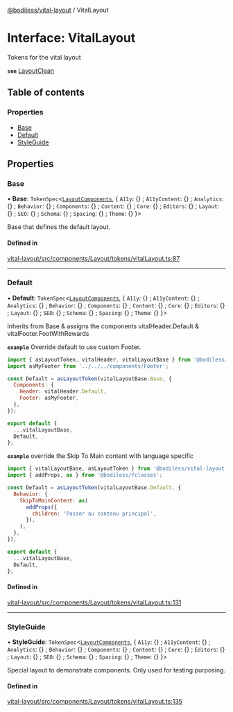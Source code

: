 [@bodiless/vital-layout](../README.md) / VitalLayout

# Interface: VitalLayout

Tokens for the vital layout

**`see`** [LayoutClean](../README.md#layoutclean)

## Table of contents

### Properties

- [Base](VitalLayout.md#base)
- [Default](VitalLayout.md#default)
- [StyleGuide](VitalLayout.md#styleguide)

## Properties

### Base

• **Base**: `TokenSpec`<[`LayoutComponents`](LayoutComponents.md), { `A11y`: {} ; `A11yContent`: {} ; `Analytics`: {} ; `Behavior`: {} ; `Components`: {} ; `Content`: {} ; `Core`: {} ; `Editors`: {} ; `Layout`: {} ; `SEO`: {} ; `Schema`: {} ; `Spacing`: {} ; `Theme`: {}  }\>

Base that defines the default layout.

#### Defined in

[vital-layout/src/components/Layout/tokens/vitalLayout.ts:87](https://github.com/johnsonandjohnson/Bodiless-JS/blob/9eec25715/packages/vital-layout/src/components/Layout/tokens/vitalLayout.ts#L87)

___

### Default

• **Default**: `TokenSpec`<[`LayoutComponents`](LayoutComponents.md), { `A11y`: {} ; `A11yContent`: {} ; `Analytics`: {} ; `Behavior`: {} ; `Components`: {} ; `Content`: {} ; `Core`: {} ; `Editors`: {} ; `Layout`: {} ; `SEO`: {} ; `Schema`: {} ; `Spacing`: {} ; `Theme`: {}  }\>

Inherits from Base & assigns the components vitalHeader.Default & vitalFooter.FootWithRewards

**`example`** Override default to use custom Footer.
```js
import { asLayoutToken, vitalHeader, vitalLayoutBase } from '@bodiless/vital-layout';
import asMyFooter from '../../../components/Footer';

const Default = asLayoutToken(vitalLayoutBase.Base, {
  Components: {
    Header: vitalHeader.Default,
    Footer: asMyFooter,
  },
});

export default {
  ...vitalLayoutBase,
  Default,
};
```

**`example`** override the Skip To Main content with language specific
```js
import { vitalLayoutBase, asLayoutToken } from '@bodiless/vital-layout';
import { addProps, as } from '@bodiless/fclasses';

const Default = asLayoutToken(vitalLayoutBase.Default, {
  Behavior: {
    SkipToMainContent: as(
      addProps({
        children: 'Passer au contenu principal',
      }),
    ),
  },
});

export default {
  ...vitalLayoutBase,
  Default,
};
```

#### Defined in

[vital-layout/src/components/Layout/tokens/vitalLayout.ts:131](https://github.com/johnsonandjohnson/Bodiless-JS/blob/9eec25715/packages/vital-layout/src/components/Layout/tokens/vitalLayout.ts#L131)

___

### StyleGuide

• **StyleGuide**: `TokenSpec`<[`LayoutComponents`](LayoutComponents.md), { `A11y`: {} ; `A11yContent`: {} ; `Analytics`: {} ; `Behavior`: {} ; `Components`: {} ; `Content`: {} ; `Core`: {} ; `Editors`: {} ; `Layout`: {} ; `SEO`: {} ; `Schema`: {} ; `Spacing`: {} ; `Theme`: {}  }\>

Special layout to demonstrate components.  Only used for testing purposing.

#### Defined in

[vital-layout/src/components/Layout/tokens/vitalLayout.ts:135](https://github.com/johnsonandjohnson/Bodiless-JS/blob/9eec25715/packages/vital-layout/src/components/Layout/tokens/vitalLayout.ts#L135)
